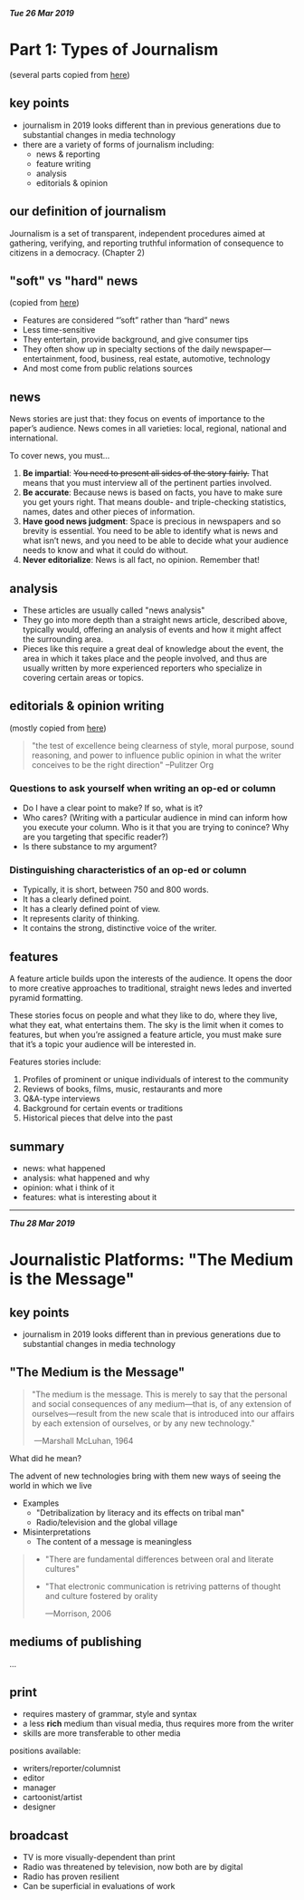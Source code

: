 ***Tue 26 Mar 2019***

# Part 1: Types of Journalism

(several parts copied from [here](http://writing2.richmond.edu/writing/wweb/journalism/types.html))

## key points

* journalism in 2019 looks different than in previous generations due to substantial changes in media technology
* there are a variety of forms of journalism including:
  * news & reporting
  * feature writing
  * analysis
  * editorials & opinion

## our definition of journalism

Journalism is a set of transparent, independent procedures aimed at gathering, verifying, and reporting truthful information of consequence to citizens in a democracy. (Chapter 2)

## "soft" vs "hard" news

(copied from [here](http://harwoodp.people.cofc.edu/PRWritingCh7Features.ppt))

* Features are considered “’soft”  rather than “hard” news
* Less time-sensitive
* They entertain, provide background, and give consumer tips
* They often show up in specialty sections of the daily newspaper—entertainment, food, business, real estate, automotive, technology
* And most come from public relations sources 

## news

News stories are just that: they focus on events of importance to the paper’s audience. News comes in all varieties: local, regional, national and international.

To cover news, you must…

1. **Be impartial**: ~~You need to present all sides of the story fairly.~~ That means that you must interview all of the pertinent parties involved.
2. **Be accurate**: Because news is based on facts, you have to make sure you get yours right. That means double- and triple-checking statistics, names, dates and other pieces of information.
3. **Have good news judgment**: Space is precious in newspapers and so brevity is essential. You need to be able to identify what is news and what isn’t news, and you need to be able to decide what your audience needs to know and what it could do without.
4. **Never editorialize**: News is all fact, no opinion. Remember that!

## analysis

* These articles are usually called "news analysis"
* They go into more depth than a straight news article, described above, typically would, offering an analysis of events and how it might affect the surrounding area.
* Pieces like this require a great deal of knowledge about the event, the area in which it takes place and the people involved, and thus are usually written by more experienced reporters who specialize in covering certain areas or topics.

## editorials & opinion writing

(mostly copied from [here](https://journalistsresource.org/tip-sheets/writing/how-to-write-an-op-ed-or-column/))

> "the test of excellence being clearness of style, moral purpose, sound reasoning, and power to influence public opinion in what the writer conceives to be the right direction" –Pulitzer Org

### Questions to ask yourself when writing an op-ed or column

* Do I have a clear point to make? If so, what is it?
* Who cares? (Writing with a particular audience in mind can inform how you execute your column. Who is it that you are trying to conince? Why are you targeting that specific reader?)
* Is there substance to my argument?

### Distinguishing characteristics of an op-ed or column

* Typically, it is short, between 750 and 800 words.
* It has a clearly defined point.
* It has a clearly defined point of view.
* It represents clarity of thinking.
* It contains the strong, distinctive voice of the writer.

## features

A feature article builds upon the interests of the audience. It opens the door to more creative approaches to traditional, straight news ledes and inverted pyramid formatting.

These stories focus on people and what they like to do, where they live, what they eat, what entertains them. The sky is the limit when it comes to features, but when you’re assigned a feature article, you must make sure that it’s a topic your audience will be interested in.

Features stories include:

1. Profiles of prominent or unique individuals of interest to the community
2. Reviews of books, films, music, restaurants and more
3. Q&A-type interviews
4. Background for certain events or traditions
5. Historical pieces that delve into the past

## summary

* news: what happened
* analysis: what happened and why
* opinion: what i think of it
* features: what is interesting about it

---

***Thu 28 Mar 2019***

# Journalistic Platforms: "The Medium is the Message"

## key points

* journalism in 2019 looks different than in previous generations due to substantial changes in media technology

## "The Medium is the Message"

>  "The medium is the message. This is merely to say that the personal and social consequences of any medium—that is, of any extension of ourselves—result from the new scale that is introduced into our affairs by each extension of ourselves, or by any new technology."
>
> ​	—Marshall McLuhan, 1964

What did he mean?

The advent of new technologies bring with them new ways of seeing the world in which we live

* Examples
  * "Detribalization by literacy and its effects on tribal man"
  * Radio/television and the global village
* Misinterpretations
  * The content of a message is meaningless

> * "There are fundamental differences between oral and literate cultures"
>
> * "That electronic communication is retriving patterns of thought and culture fostered by orality
>
>   —Morrison, 2006

## mediums of publishing

...

## print

* requires mastery of grammar, style and syntax
* a less **rich** medium than visual media, thus requires more from the writer
* skills are more transferable to other media

positions available:

* writers/reporter/columnist
* editor
* manager
* cartoonist/artist
* designer

## broadcast

* TV is more visually-dependent than print
* Radio was threatened by television, now both are by digital
* Radio has proven resilient
* Can be superficial in evaluations of work